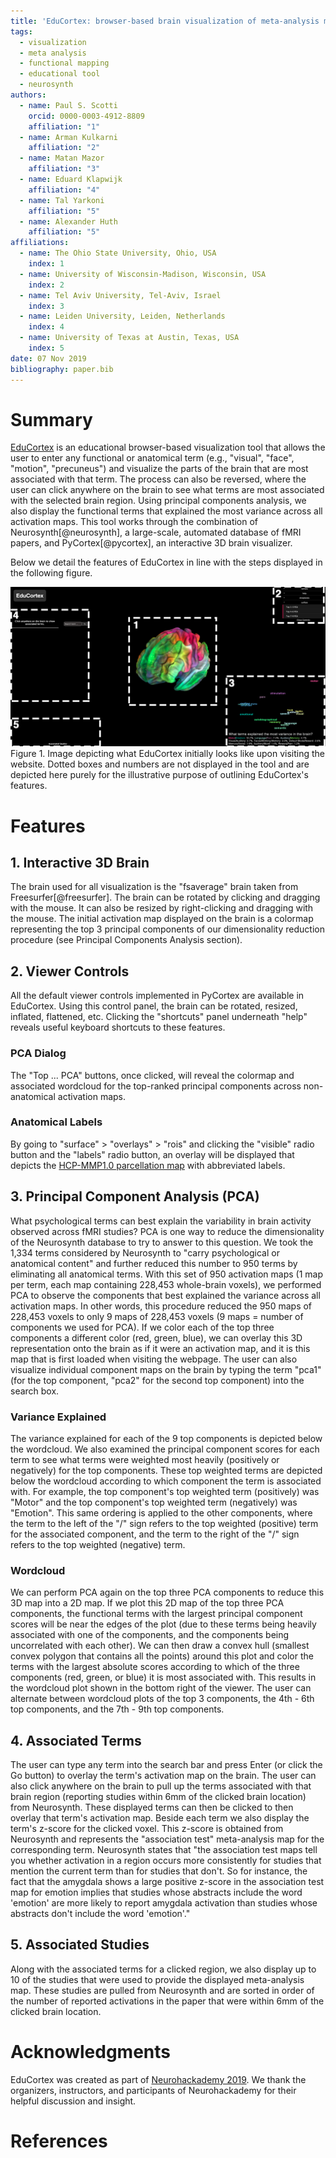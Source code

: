 ```yaml
---
title: 'EduCortex: browser-based brain visualization of meta-analysis maps'
tags:
  - visualization
  - meta analysis
  - functional mapping
  - educational tool
  - neurosynth
authors:
  - name: Paul S. Scotti
    orcid: 0000-0003-4912-8809
    affiliation: "1"
  - name: Arman Kulkarni
    affiliation: "2"
  - name: Matan Mazor
    affiliation: "3"
  - name: Eduard Klapwijk
    affiliation: "4"
  - name: Tal Yarkoni
    affiliation: "5"
  - name: Alexander Huth
    affiliation: "5"
affiliations:
  - name: The Ohio State University, Ohio, USA
    index: 1
  - name: University of Wisconsin-Madison, Wisconsin, USA
    index: 2
  - name: Tel Aviv University, Tel-Aviv, Israel
    index: 3
  - name: Leiden University, Leiden, Netherlands
    index: 4
  - name: University of Texas at Austin, Texas, USA
    index: 5
date: 07 Nov 2019
bibliography: paper.bib
---
```


# Summary
[EduCortex](paulscotti.github.io/educortex) is an educational browser-based visualization tool that allows the user to enter any functional or anatomical term (e.g., "visual", "face", "motion", "precuneus") and visualize the parts of the brain that are most associated with that term. The process can also be reversed, where the user can click anywhere on the brain to see what terms are most associated with the selected brain region. Using principal components analysis, we also display the functional terms that explained the most variance across all activation maps. This tool works through the combination of Neurosynth[@neurosynth], a large-scale, automated database of fMRI papers, and PyCortex[@pycortex], an interactive 3D brain visualizer.

Below we detail the features of EduCortex in line with the steps displayed in the following figure.

![EduCortex Diagram](figure1.png) Figure 1. Image depicting what EduCortex initially looks like upon visiting the website. Dotted boxes and numbers are not displayed in the tool and are depicted here purely for the illustrative purpose of outlining EduCortex's features.

# Features
## 1. Interactive 3D Brain
The brain used for all visualization is the "fsaverage" brain taken from Freesurfer[@freesurfer]. The brain can be rotated by clicking and dragging with the mouse. It can also be resized by right-clicking and dragging with the mouse. The initial activation map displayed on the brain is a colormap representing the top 3 principal components of our dimensionality reduction procedure (see Principal Components Analysis section). 

## 2. Viewer Controls
All the default viewer controls implemented in PyCortex are available in EduCortex. Using this control panel, the brain can be rotated, resized, inflated, flattened, etc. Clicking the "shortcuts" panel underneath "help" reveals useful keyboard shortcuts to these features.

### PCA Dialog
The "Top ... PCA" buttons, once clicked, will reveal the colormap and associated wordcloud for the top-ranked principal components across non-anatomical activation maps.

### Anatomical Labels
By going to "surface" > "overlays" > "rois" and clicking the "visible" radio button and the "labels" radio button, an overlay will be displayed that depicts the [HCP-MMP1.0 parcellation map](https://figshare.com/articles/HCP-MMP1_0_projected_on_fsaverage/3498446/2) with abbreviated labels.

## 3. Principal Component Analysis (PCA)
What psychological terms can best explain the variability in brain activity observed across fMRI studies? PCA is one way to reduce the dimensionality of the Neurosynth database to try to answer to this question. We took the 1,334 terms considered by Neurosynth to "carry psychological or anatomical content" and further reduced this number to 950 terms by eliminating all anatomical terms. With this set of 950 activation maps (1 map per term, each map containing 228,453 whole-brain voxels), we performed PCA to observe the components that best explained the variance across all activation maps. In other words, this procedure reduced the 950 maps of 228,453 voxels to only 9 maps of 228,453 voxels (9 maps = number of components we used for PCA). If we color each of the top three components a different color (red, green, blue), we can overlay this 3D representation onto the brain as if it were an activation map, and it is this map that is first loaded when visiting the webpage. The user can also visualize individual component maps on the brain by typing the term "pca1" (for the top component, "pca2" for the second top component) into the search box.

### Variance Explained
The variance explained for each of the 9 top components is depicted below the wordcloud. We also examined the principal component scores for each term to see what terms were weighted most heavily (positively or negatively) for the top components. These top weighted terms are depicted below the wordcloud according to which component the term is associated with. For example, the top component's top weighted term (positively) was "Motor" and the top component's top weighted term (negatively) was "Emotion". This same ordering is applied to the other components, where the term to the left of the "/" sign refers to the top weighted (positive) term for the associated component, and the term to the right of the "/" sign refers to the top weighted (negative) term.

### Wordcloud
We can perform PCA again on the top three PCA components to reduce this 3D map into a 2D map. If we plot this 2D map of the top three PCA components, the functional terms with the largest principal component scores will be near the edges of the plot (due to these terms being heavily associated with one of the components, and the components being uncorrelated with each other). We can then draw a convex hull (smallest convex polygon that contains all the points) around this plot and color the terms with the largest absolute scores according to which of the three components (red, green, or blue) it is most associated with. This results in the wordcloud plot shown in the bottom right of the viewer. The user can alternate between wordcloud plots of the top 3 components, the 4th - 6th top components, and the 7th - 9th top components. 

## 4. Associated Terms
The user can type any term into the search bar and press Enter (or click the Go button) to overlay the term's activation map on the brain. The user can also click anywhere on the brain to pull up the terms associated with that brain region (reporting studies within 6mm of the clicked brain location) from Neurosynth. These displayed terms can then be clicked to then overlay that term's activation map. Beside each term we also display the term's z-score for the clicked voxel. This z-score is obtained from Neurosynth and represents the "association test" meta-analysis map for the corresponding term. Neurosynth states that "the association test maps tell you whether activation in a region occurs more consistently for studies that mention the current term than for studies that don't. So for instance, the fact that the amygdala shows a large positive z-score in the association test map for emotion implies that studies whose abstracts include the word 'emotion' are more likely to report amygdala activation than studies whose abstracts don't include the word 'emotion'."

## 5. Associated Studies
Along with the associated terms for a clicked region, we also display up to 10 of the studies that were used to provide the displayed meta-analysis map. These studies are pulled from Neurosynth and are sorted in order of the number of reported activations in the paper that were within 6mm of the clicked brain location.

# Acknowledgments
EduCortex was created as part of [Neurohackademy 2019](https://neurohackademy.org/). We thank the organizers, instructors, and participants of Neurohackademy for their helpful discussion and insight.

# References
